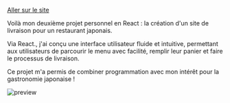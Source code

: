 [Aller sur le site](https://kabukikitchen.netlify.app/)

Voilà mon deuxième projet personnel en React : la création d'un site de livraison pour un restaurant japonais. 

Via React., j'ai conçu une interface utilisateur fluide et intuitive, permettant aux utilisateurs de parcourir le menu avec facilité, remplir leur panier et faire le processus de livraison. 

Ce projet m'a permis de combiner programmation avec mon intérêt pour la gastronomie japonaise !

![preview](kabuki.png)



